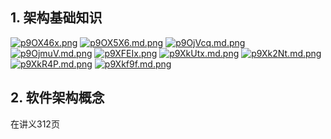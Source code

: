 ## 1. 架构基础知识
[![p9OX46x.png](https://s1.ax1x.com/2023/05/29/p9OX46x.png)](https://imgse.com/i/p9OX46x)
[![p9OX5X6.md.png](https://s1.ax1x.com/2023/05/29/p9OX5X6.md.png)](https://imgse.com/i/p9OX5X6)
[![p9OjVcq.md.png](https://s1.ax1x.com/2023/05/29/p9OjVcq.md.png)](https://imgse.com/i/p9OjVcq)
[![p9OjmuV.md.png](https://s1.ax1x.com/2023/05/29/p9OjmuV.md.png)](https://imgse.com/i/p9OjmuV)
[![p9XFEIx.png](https://s1.ax1x.com/2023/05/29/p9XFEIx.png)](https://imgse.com/i/p9XFEIx)
[![p9XkUtx.md.png](https://s1.ax1x.com/2023/05/29/p9XkUtx.md.png)](https://imgse.com/i/p9XkUtx)
[![p9Xk2Nt.md.png](https://s1.ax1x.com/2023/05/29/p9Xk2Nt.md.png)](https://imgse.com/i/p9Xk2Nt)
[![p9XkR4P.md.png](https://s1.ax1x.com/2023/05/29/p9XkR4P.md.png)](https://imgse.com/i/p9XkR4P)
[![p9Xkf9f.md.png](https://s1.ax1x.com/2023/05/29/p9Xkf9f.md.png)](https://imgse.com/i/p9Xkf9f)
## 2. 软件架构概念

在讲义312页